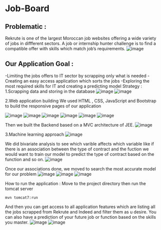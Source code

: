 # Job-Board

## Problematic :
Rekrute is one of the largest Moroccan job websites offering a wide variety of jobs in diffferent sectors.
A job or internship hunter challenge is to find a compatible offer with skills which match job’s requirements.
![image](https://user-images.githubusercontent.com/78508211/205676671-bf2c9d5a-3b49-419c-b534-2d884628c0ea.png)

## Our Application Goal :
-Limiting the jobs offers to IT sector by scrapping only what is needed 
-Creating an easy access application which sorts the jobs
-Exploring the most required skills for IT and creating a predicting model
Strategy :
1.Scrapping data and storing in the database
![image](https://user-images.githubusercontent.com/78508211/205676724-12a602fd-1df3-4466-ad00-c8d27bfeb851.png)
![image](https://user-images.githubusercontent.com/78508211/205676761-00bea835-396b-40d0-a8f3-1397b2e92482.png)


2.Web application building
We used HTML , CSS, JavaScript and Bootstrap to build the responsive pages of our application

![image](https://user-images.githubusercontent.com/78508211/205677366-8cb33a51-8aa2-45e0-a32f-43013d5a4474.png)
![image](https://user-images.githubusercontent.com/78508211/205677176-6736c711-a844-4bfc-b129-9909f66f58da.png)
![image](https://user-images.githubusercontent.com/78508211/205672299-c996029a-9b11-4bfa-b184-cf612c35764a.png)
![image](https://user-images.githubusercontent.com/78508211/205672369-67522755-8eb4-460e-9539-097b622dc9d1.png)
![image](https://user-images.githubusercontent.com/78508211/205672471-dc4629f2-3225-4a82-94ad-db400ea68528.png)
![image](https://user-images.githubusercontent.com/78508211/205672596-0a1bfc09-4338-43d7-ad37-3354f19cdd3b.png)

Then we built the Backend based on a MVC architecture of JEE.
![image](https://user-images.githubusercontent.com/78508211/205678352-3f911f33-d058-4d8f-8f27-4b7dae960a5e.png)

3.Machine learning approach
![image](https://user-images.githubusercontent.com/78508211/205673219-42cd1750-80a3-48be-a3b8-1b794d043a81.png)

We did bivariate analysis to see which varible affects which variable like if there is an association between the type of contract and the fuction we would want to train our model to predict the type of contract based on the function and so on.
![image](https://user-images.githubusercontent.com/78508211/205673471-9ab3008e-cdc9-44d9-97fd-632ff3f86d19.png)

Once our associations done, we moved to search the most accurate model for our problem
![image](https://user-images.githubusercontent.com/78508211/205673594-29f04fc6-52ef-469c-8f00-67efcd6a778d.png)
![image](https://user-images.githubusercontent.com/78508211/205673678-173f054a-98a4-49eb-bcea-0f3d47c41a79.png)
![image](https://user-images.githubusercontent.com/78508211/205673745-4f48ce7f-43ce-43eb-896e-0d865a0ef2fa.png)



How to run the application :
Move to the project directory then run the tomcat server
```
mvn tomcat7:run
```

And then you can get access to all application features which are listing all the jobs scrapped from Rekrute and Indeed and filter them as u desire.
You can also have a prediction of your future job or function based on the skills you master.
![image](https://user-images.githubusercontent.com/78508211/205675134-83280a73-b13b-4f11-a637-135a64d7527f.png)
![image](https://user-images.githubusercontent.com/78508211/205675925-498f487a-4975-4124-9974-5247c6add3b0.png)





